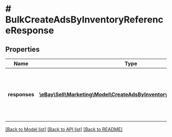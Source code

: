 # # BulkCreateAdsByInventoryReferenceResponse

## Properties

Name | Type | Description | Notes
------------ | ------------- | ------------- | -------------
**responses** | [**\eBay\Sell\Marketing\Model\CreateAdsByInventoryReferenceResponse[]**](CreateAdsByInventoryReferenceResponse.md) | A list of inventory reference IDs, and their bid percentages, that the call processed. | [optional]

[[Back to Model list]](../../README.md#models) [[Back to API list]](../../README.md#endpoints) [[Back to README]](../../README.md)

